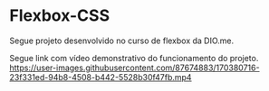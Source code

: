 # Flexbox-CSS
Segue projeto desenvolvido no curso de flexbox da DIO.me.

Segue link com vídeo demonstrativo do funcionamento do projeto.
https://user-images.githubusercontent.com/87674883/170380716-23f331ed-94b8-4508-b442-5528b30f47fb.mp4

